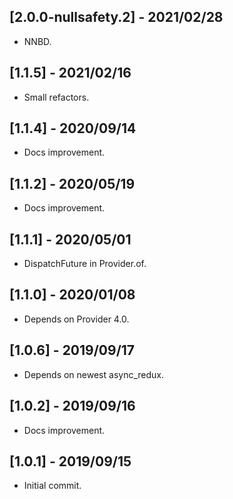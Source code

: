 ## [2.0.0-nullsafety.2] - 2021/02/28

* NNBD.

## [1.1.5] - 2021/02/16

* Small refactors.

## [1.1.4] - 2020/09/14

* Docs improvement.

## [1.1.2] - 2020/05/19

* Docs improvement.

## [1.1.1] - 2020/05/01

* DispatchFuture in Provider.of.

## [1.1.0] - 2020/01/08

* Depends on Provider 4.0.

## [1.0.6] - 2019/09/17

* Depends on newest async_redux.

## [1.0.2] - 2019/09/16

* Docs improvement.

## [1.0.1] - 2019/09/15

* Initial commit.


